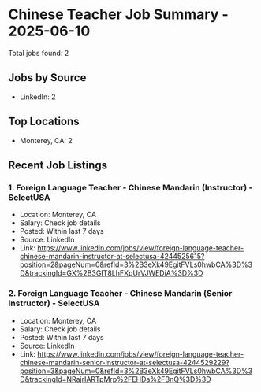 # Chinese Teacher Job Summary - 2025-06-10

Total jobs found: 2

## Jobs by Source

- LinkedIn: 2

## Top Locations

- Monterey, CA: 2

## Recent Job Listings

### 1. Foreign Language Teacher - Chinese Mandarin (Instructor) - SelectUSA
- Location: Monterey, CA
- Salary: Check job details
- Posted: Within last 7 days
- Source: LinkedIn
- Link: https://www.linkedin.com/jobs/view/foreign-language-teacher-chinese-mandarin-instructor-at-selectusa-4244525615?position=2&pageNum=0&refId=3%2B3eXk49EgitFVLs0hwbCA%3D%3D&trackingId=GX%2B3GIT8LhFXpUrVJWEDiA%3D%3D

### 2. Foreign Language Teacher - Chinese Mandarin (Senior Instructor) - SelectUSA
- Location: Monterey, CA
- Salary: Check job details
- Posted: Within last 7 days
- Source: LinkedIn
- Link: https://www.linkedin.com/jobs/view/foreign-language-teacher-chinese-mandarin-senior-instructor-at-selectusa-4244529229?position=3&pageNum=0&refId=3%2B3eXk49EgitFVLs0hwbCA%3D%3D&trackingId=NRajrIARTpMrp%2FEHDa%2FBnQ%3D%3D

